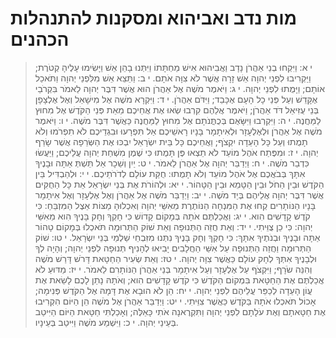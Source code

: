 # מות נדב ואביהוא ומסקנות להתנהלות הכהנים

> י א: וַיִּקְחוּ בְנֵי אַהֲרֹן נָדָב וַאֲבִיהוּא אִישׁ מַחְתָּתוֹ וַיִּתְּנוּ בָהֵן אֵשׁ וַיָּשִׂימוּ עָלֶיהָ קְטֹרֶת; וַיַּקְרִיבוּ לִפְנֵי יְהוָה אֵשׁ זָרָה אֲשֶׁר לֹא צִוָּה אֹתָם.
> י ב: וַתֵּצֵא אֵשׁ מִלִּפְנֵי יְהוָה וַתֹּאכַל אוֹתָם; וַיָּמֻתוּ לִפְנֵי יְהוָה.
> י ג: וַיֹּאמֶר מֹשֶׁה אֶל אַהֲרֹן הוּא אֲשֶׁר דִּבֶּר יְהוָה לֵאמֹר בִּקְרֹבַי אֶקָּדֵשׁ וְעַל פְּנֵי כָל הָעָם אֶכָּבֵד; וַיִּדֹּם אַהֲרֹן.
> י ד: וַיִּקְרָא מֹשֶׁה אֶל מִישָׁאֵל וְאֶל אֶלְצָפָן בְּנֵי עֻזִּיאֵל דֹּד אַהֲרֹן; וַיֹּאמֶר אֲלֵהֶם קִרְבוּ שְׂאוּ אֶת אֲחֵיכֶם מֵאֵת פְּנֵי הַקֹּדֶשׁ אֶל מִחוּץ לַמַּחֲנֶה.
> י ה: וַיִּקְרְבוּ וַיִּשָּׂאֻם בְּכֻתֳּנֹתָם אֶל מִחוּץ לַמַּחֲנֶה כַּאֲשֶׁר דִּבֶּר מֹשֶׁה.
> י ו: וַיֹּאמֶר מֹשֶׁה אֶל אַהֲרֹן וּלְאֶלְעָזָר וּלְאִיתָמָר בָּנָיו רָאשֵׁיכֶם אַל תִּפְרָעוּ וּבִגְדֵיכֶם לֹא תִפְרֹמוּ וְלֹא תָמֻתוּ וְעַל כָּל הָעֵדָה יִקְצֹף; וַאֲחֵיכֶם כָּל בֵּית יִשְׂרָאֵל יִבְכּוּ אֶת הַשְּׂרֵפָה אֲשֶׁר שָׂרַף יְהוָה.
> י ז: וּמִפֶּתַח אֹהֶל מוֹעֵד לֹא תֵצְאוּ פֶּן תָּמֻתוּ כִּי שֶׁמֶן מִשְׁחַת יְהוָה עֲלֵיכֶם; וַיַּעֲשׂוּ כִּדְבַר מֹשֶׁה.
> י ח: וַיְדַבֵּר יְהוָה אֶל אַהֲרֹן לֵאמֹר.
> י ט: יַיִן וְשֵׁכָר אַל תֵּשְׁתְּ אַתָּה וּבָנֶיךָ אִתָּךְ בְּבֹאֲכֶם אֶל אֹהֶל מוֹעֵד וְלֹא תָמֻתוּ:  חֻקַּת עוֹלָם לְדֹרֹתֵיכֶם.
> י י: וּלְהַבְדִּיל בֵּין הַקֹּדֶשׁ וּבֵין הַחֹל וּבֵין הַטָּמֵא וּבֵין הַטָּהוֹר.
> י יא: וּלְהוֹרֹת אֶת בְּנֵי יִשְׂרָאֵל אֵת כָּל הַחֻקִּים אֲשֶׁר דִּבֶּר יְהוָה אֲלֵיהֶם בְּיַד מֹשֶׁה.
> י יב: וַיְדַבֵּר מֹשֶׁה אֶל אַהֲרֹן וְאֶל אֶלְעָזָר וְאֶל אִיתָמָר בָּנָיו הַנּוֹתָרִים קְחוּ אֶת הַמִּנְחָה הַנּוֹתֶרֶת מֵאִשֵּׁי יְהוָה וְאִכְלוּהָ מַצּוֹת אֵצֶל הַמִּזְבֵּחַ:  כִּי קֹדֶשׁ קָדָשִׁים הִוא.
> י יג: וַאֲכַלְתֶּם אֹתָהּ בְּמָקוֹם קָדוֹשׁ כִּי חָקְךָ וְחָק בָּנֶיךָ הִוא מֵאִשֵּׁי יְהוָה:  כִּי כֵן צֻוֵּיתִי.
> י יד: וְאֵת חֲזֵה הַתְּנוּפָה וְאֵת שׁוֹק הַתְּרוּמָה תֹּאכְלוּ בְּמָקוֹם טָהוֹר אַתָּה וּבָנֶיךָ וּבְנֹתֶיךָ אִתָּךְ:  כִּי חָקְךָ וְחָק בָּנֶיךָ נִתְּנוּ מִזִּבְחֵי שַׁלְמֵי בְּנֵי יִשְׂרָאֵל.
> י טו: שׁוֹק הַתְּרוּמָה וַחֲזֵה הַתְּנוּפָה עַל אִשֵּׁי הַחֲלָבִים יָבִיאוּ לְהָנִיף תְּנוּפָה לִפְנֵי יְהוָה; וְהָיָה לְךָ וּלְבָנֶיךָ אִתְּךָ לְחָק עוֹלָם כַּאֲשֶׁר צִוָּה יְהוָה.
> י טז: וְאֵת שְׂעִיר הַחַטָּאת דָּרֹשׁ דָּרַשׁ מֹשֶׁה וְהִנֵּה שֹׂרָף; וַיִּקְצֹף עַל אֶלְעָזָר וְעַל אִיתָמָר בְּנֵי אַהֲרֹן הַנּוֹתָרִם לֵאמֹר.
> י יז: מַדּוּעַ לֹא אֲכַלְתֶּם אֶת הַחַטָּאת בִּמְקוֹם הַקֹּדֶשׁ כִּי קֹדֶשׁ קָדָשִׁים הִוא; וְאֹתָהּ נָתַן לָכֶם לָשֵׂאת אֶת עֲוֹן הָעֵדָה לְכַפֵּר עֲלֵיהֶם לִפְנֵי יְהוָה.
> י יח: הֵן לֹא הוּבָא אֶת דָּמָהּ אֶל הַקֹּדֶשׁ פְּנִימָה; אָכוֹל תֹּאכְלוּ אֹתָהּ בַּקֹּדֶשׁ כַּאֲשֶׁר צִוֵּיתִי.
> י יט: וַיְדַבֵּר אַהֲרֹן אֶל מֹשֶׁה הֵן הַיּוֹם הִקְרִיבוּ אֶת חַטָּאתָם וְאֶת עֹלָתָם לִפְנֵי יְהוָה וַתִּקְרֶאנָה אֹתִי כָּאֵלֶּה; וְאָכַלְתִּי חַטָּאת הַיּוֹם הַיִּיטַב בְּעֵינֵי יְהוָה.
> י כ: וַיִּשְׁמַע מֹשֶׁה וַיִּיטַב בְּעֵינָיו. 
 

